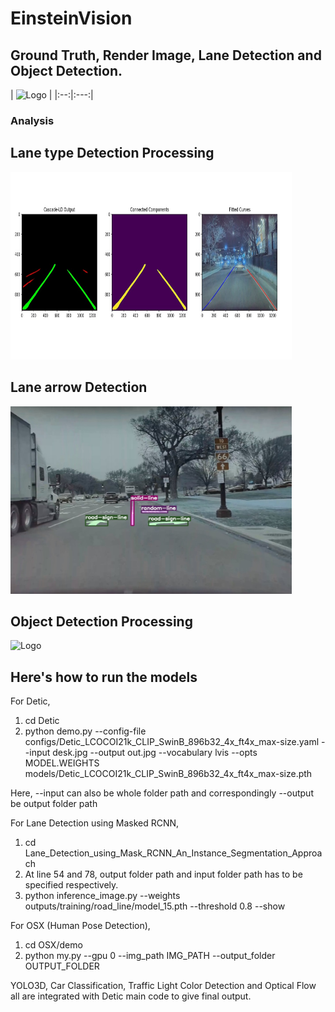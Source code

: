﻿# EinsteinVision

## Ground Truth, Render Image, Lane Detection and Object Detection.
| <img src="./Results/com_gif.gif" alt="Logo" width="450" height="300"> |
|:--:|:---:|

<!-- <img src="./Results/2.png" alt="Logo" width="450" height="300"> | -->

### Analysis 
 
 ## Lane type Detection Processing 
<img src="./Results/lane_post_processing1.jpg" alt="Logo" width="450" height="300"> 

 ## Lane arrow Detection 
<img src="./Results/lane_detect.jpg" alt="Logo" width="450" height="300"> 

 ## Object Detection Processing
<img src="./Results/detic_obj_detect.jpg" alt="Logo" width="450" height="300"> 


## Here's how to run the models
For Detic,
1) cd Detic
2) python demo.py --config-file configs/Detic_LCOCOI21k_CLIP_SwinB_896b32_4x_ft4x_max-size.yaml --input desk.jpg --output out.jpg --vocabulary lvis --opts MODEL.WEIGHTS models/Detic_LCOCOI21k_CLIP_SwinB_896b32_4x_ft4x_max-size.pth

Here, --input can also be whole folder path and correspondingly --output be output folder path

For Lane Detection using Masked RCNN,
1) cd Lane_Detection_using_Mask_RCNN_An_Instance_Segmentation_Approach
2) At line 54 and 78, output folder path and input folder path has to be specified respectively.
2) python inference_image.py --weights outputs/training/road_line/model_15.pth --threshold 0.8 --show

For OSX (Human Pose Detection),
1) cd OSX/demo
2) python my.py --gpu 0 --img_path IMG_PATH --output_folder OUTPUT_FOLDER

YOLO3D, Car Classification, Traffic Light Color Detection and Optical Flow all are integrated with Detic main code to give final output.
